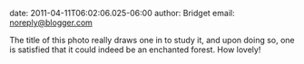 date: 2011-04-11T06:02:06.025-06:00
author: Bridget
email: noreply@blogger.com

The title of this photo really draws one in to study it, and upon doing so, one
is satisfied that it could indeed be an enchanted forest.  How lovely!

